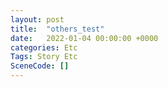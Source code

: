 ```yaml
---
layout: post
title:  "others_test"
date:   2022-01-04 00:00:00 +0000
categories: Etc
Tags: Story Etc
SceneCode: []
---
```


